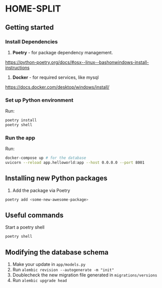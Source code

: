 # HOME-SPLIT
## Getting started

### Install Dependencies
1. **Poetry** - for package dependency management.

https://python-poetry.org/docs/#osx--linux--bashonwindows-install-instructions

1. **Docker** - for required services, like mysql

https://docs.docker.com/desktop/windows/install/

### Set up Python environment
Run:
```bash
poetry install
poetry shell
```

### Run the app
Run:
```bash
docker-compose up # for the database
uvicorn --reload app.helloworld:app --host 0.0.0.0 --port 8001
```
## Installing new Python packages
1. Add the package via Poetry
``` bash
poetry add <some-new-awesome-package>
```

## Useful commands
Start a poetry shell
```bash
poetry shell
```

## Modifying the database schema
1. Make your update in `app/models.py`
2. Run `alembic revision --autogenerate -m "init"`
3. Doublecheck the new migration file generated in `migrations/versions`
4. Run `alembic upgrade head`
